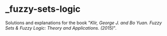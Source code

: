 # _fuzzy-sets-logic
Solutions and explanations for the book "_Klir, George J. and Bo Yuan. Fuzzy Sets & Fuzzy Logic: Theory and Applications. (2015)_".
